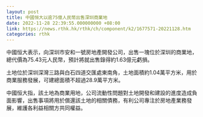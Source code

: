 ```yaml
---
layout: post
title: 中國恒大以逾75億人民幣出售深圳商業地
date: 2022-11-28 22:39:55.000000000 +08:00
link: https://news.rthk.hk/rthk/ch/component/k2/1677571-20221128.htm
categories: rthk
---
```


中國恒大表示，向深圳市安和一號房地產開發公司，出售一塊位於深圳的商業地，總代價為75.43元人民幣，預計將就出售錄得約1.63億元虧損。

土地位於深圳深灣三路與白石四道交匯處東南角，土地面積約1.04萬平方米，用於商業服務發展，可建總面積不超過28.9萬平方米。

中國恒大指，該土地為商業用地，公司流動性問題對土地開發和建設的進度造成負面影響，出售事項將用於償還該土地的相關債務，有利公司專注於房地產業務發展，維護各利益相關方共同權益。
